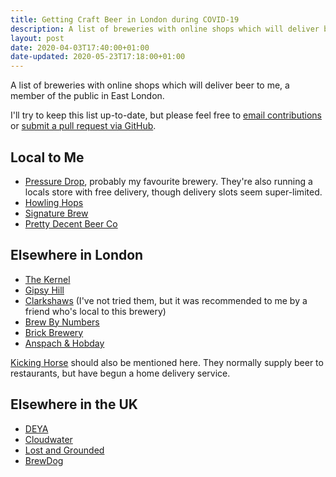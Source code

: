 ```yaml
---
title: Getting Craft Beer in London during COVID-19
description: A list of breweries with online shops which will deliver beer to me, a member of the public in East London.
layout: post
date: 2020-04-03T17:40:00+01:00
date-updated: 2020-05-23T17:18:00+01:00
---
```


A list of breweries with online shops which will deliver beer to me, a member of the public in East London.

I'll try to keep this list up-to-date, but please feel free to [email contributions](mailto:craiga@craiga.id.au) or [submit a pull request via GitHub](https://github.com/craiga/craiga.id.au/edit/master/_lists/covid-19-breweries.markdown).

## Local to Me

* [Pressure Drop](https://pressuredropbrewing.co.uk), probably my favourite brewery. They're also running a locals store with free delivery, though delivery slots seem super-limited.
* [Howling Hops](https://www.howlinghops.co.uk/shop/)
* [Signature Brew](https://www.signaturebrew.co.uk/collections/live)
* [Pretty Decent Beer Co](https://www.prettydecentbeer.co)

## Elsewhere in London

* [The Kernel](https://store.thekernelbrewery.com)
* [Gipsy Hill](https://gipsyhillbrew.com)
* [Clarkshaws](https://www.clarkshaws.co.uk/shop.html) (I've not tried them, but it was recommended to me by a friend who's local to this brewery)
* [Brew By Numbers](https://www.brewbynumbers.com)
* [Brick Brewery](https://www.brickbrewery.co.uk)
* [Anspach & Hobday](https://www.anspachandhobday.com)

[Kicking Horse](https://kicking-horse-craft-beer-merchants.myshopify.com) should also be mentioned here. They normally supply beer to restaurants, but have begun a home delivery service.

## Elsewhere in the UK

* [DEYA](https://shop.deyabrewing.com)
* [Cloudwater](https://shop.cloudwaterbrew.co)
* [Lost and Grounded](https://www.lostandgroundedstore.co.uk)
* [BrewDog](https://www.brewdog.com/uk/shop)
